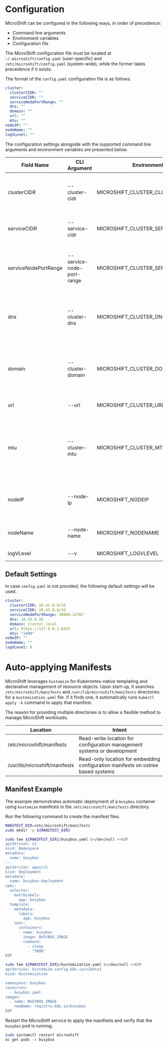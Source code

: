 # Configuration

MicroShift can be configured in the following ways, in order of precedence:
* Command line arguments
* Environment variables
* Configuration file

The MicroShift configuration file must be located at `~/.microshift/config.yaml` (user-specific) and `/etc/microshift/config.yaml` (system-wide), while the former takes precedence if it exists.

The format of the `config.yaml` configuration file is as follows.

```yaml
cluster:
  clusterCIDR: ""
  serviceCIDR: ""
  serviceNodePortRange: ""
  dns: ""
  domain: ""
  url: ""
  mtu: ""
nodeIP: ""
nodeName: ""
logVLevel: ""
```

The configuration settings alongside with the supported command line arguments and environment variables are presented below.

| Field Name          | CLI Argument              | Environment Variable                    | Description |
|---------------------|---------------------------|-----------------------------------------|-------------|
| clusterCIDR         | --cluster-cidr            | MICROSHIFT_CLUSTER_CLUSTERCIDR          | A block of IP addresses from which Pod IP addresses are allocated
| serviceCIDR         | --service-cidr            | MICROSHIFT_CLUSTER_SERVICECIDR          | A block of virtual IP addresses for Kubernetes services
| serviceNodePortRange| --service-node-port-range | MICROSHIFT_CLUSTER_SERVICENODEPORTRANGE | The port range allowed for Kubernetes services of type NodePort
| dns                 | --cluster-dns             | MICROSHIFT_CLUSTER_DNS                  | The Kubernetes service IP address where pods query for name resolution
| domain              | --cluster-domain          | MICROSHIFT_CLUSTER_DOMAIN               | Base DNS domain used to construct fully qualified pod and service domain names
| url                 | --url                     | MICROSHIFT_CLUSTER_URL                  | URL of the API server for the cluster.
| mtu                 | --cluster-mtu             | MICROSHIFT_CLUSTER_MTU                  | The maximum transmission unit for the Generic Network Virtualization Encapsulation overlay network
| nodeIP              | --node-ip                 | MICROSHIFT_NODEIP                       | The IP address of the node, defaults to IP of the default route
| nodeName            | --node-name               | MICROSHIFT_NODENAME                     | The name of the node, defaults to hostname
| logVLevel           | --v                       | MICROSHIFT_LOGVLEVEL                    | Log verbosity (0-5)

## Default Settings

In case `config.yaml` is not provided, the following default settings will be used.

```yaml
cluster:
  clusterCIDR: 10.42.0.0/16
  serviceCIDR: 10.43.0.0/16
  serviceNodePortRange: 30000-32767
  dns: 10.43.0.10
  domain: cluster.local
  url: https://127.0.0.1:6443
  mtu: "1400"
nodeIP: ""
nodeName: ""
logVLevel: 0
```

# Auto-applying Manifests

MicroShift leverages `kustomize` for Kubernetes-native templating and declarative management of resource objects. Upon start-up, it searches `/etc/microshift/manifests` and `/usr/lib/microshift/manifests` directories for a `kustomization.yaml` file. If it finds one, it automatically runs `kubectl apply -k` command to apply that manifest.

The reason for providing multiple directories is to allow a flexible method to manage MicroShift workloads.

| Location                      | Intent |
|-------------------------------|--------|
| /etc/microshift/manifests     | Read-write location for configuration management systems or development
| /usr/lib/microshift/manifests | Read-only location for embedding configuration manifests on ostree based systems

## Manifest Example

The example demonstrates automatic deployment of a `busybox` container using `kustomize` manifests in the `/etc/microshift/manifests` directory.

Run the following command to create the manifest files.

```bash
MANIFEST_DIR=/etc/microshift/manifests
sudo mkdir -p ${MANIFEST_DIR}

sudo tee ${MANIFEST_DIR}/busybox.yaml &>/dev/null <<EOF
apiVersion: v1
kind: Namespace
metadata:
  name: busybox
---
apiVersion: apps/v1
kind: Deployment
metadata:
  name: busybox-deployment
spec:
  selector:
    matchLabels:
      app: busybox
  template:
    metadata:
      labels:
        app: busybox
    spec:
      containers:
      - name: busybox
        image: BUSYBOX_IMAGE
        command:
          - sleep
          - "3600"
EOF

sudo tee ${MANIFEST_DIR}/kustomization.yaml &>/dev/null <<EOF
apiVersion: kustomize.config.k8s.io/v1beta1
kind: Kustomization

namespace: busybox
resources:
  - busybox.yaml
images:
  - name: BUSYBOX_IMAGE
    newName: registry.k8s.io/busybox
EOF
```

Restart the MicroShift service to apply the manifests and verify that the `busybox` pod is running.

```bash
sudo systemctl restart microshift
oc get pods -n busybox
```
